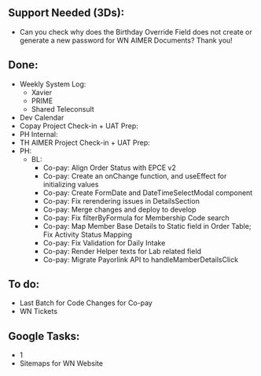 ## Support Needed (3Ds):
  - Can you check why does the Birthday Override Field does not create or generate a new password for WN AIMER Documents? Thank you!
## Done:
  - Weekly System Log:
    - Xavier
    - PRIME
    - Shared Teleconsult
  - Dev Calendar
  - Copay Project Check-in + UAT Prep:
  - PH Internal:
  - TH AIMER Project Check-in + UAT Prep:
  - PH:
    - BL: 
      - Co-pay: Align Order Status with EPCE v2
      - Co-pay: Create an onChange function, and useEffect for initializing values
      - Co-pay: Create FormDate and DateTimeSelectModal component
      - Co-pay: Fix rerendering issues in DetailsSection
      - Co-pay: Merge changes and deploy to develop
      - Co-pay: Fix filterByFormula for Membership Code search
      - Co-pay: Map Member Base Details to Static field in Order Table; Fix Activity Status Mapping
      - Co-pay: Fix Validation for Daily Intake
      - Co-pay: Render Helper texts for Lab related field
      - Co-pay: Migrate Payorlink API to handleMamberDetailsClick
## To do:
  - Last Batch for Code Changes for Co-pay
  - WN Tickets
## Google Tasks:
  - 1
  - Sitemaps for WN Website

